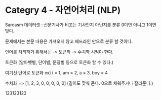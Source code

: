 # Categry 4 - 자연어처리 (NLP)

Sarcasm 데이터셋 : 신문기사가 비꼬는 기사인지 아닌지를 분류 0이면 아니고 1이면 맞다.

문제에서는 본문 내용은 가져오지 않고 헤드라인 만으로 분류 할 것이다.

언어를 처리하기 위해서는 -> 토큰화 -> 수치화 시켜야 한다.

토큰화 (알파벳별, 단어별, 문장별 등으로 토큰화 할 수 있다.)

여기선 단어로 토큰화 ex) i = 1, am = 2, a = 3, boy = 4

수치화 => [1, 2, 3, 0, 0, 0, 0, 0] (길이도 맞춰 준다. 0으로 채워주거나 잘라준다.)

123123123